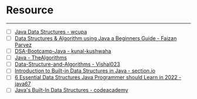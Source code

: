 # Resource
---
- [ ] [Java Data Structures - wcupa](https://www.cs.wcupa.edu/rkline/ds/data-structures.html)
- [ ] [Data Structures & Algorithm using Java a Beginners Guide - Faizan Parvez](https://www.mygreatlearning.com/blog/data-structures-using-java/)
- [ ] [DSA-Bootcamp-Java - kunal-kushwaha](https://github.com/kunal-kushwaha/DSA-Bootcamp-Java)
- [ ] [Java - TheAlgorithms](https://github.com/TheAlgorithms/Java)
- [ ] [Data-Structure-and-Algorithms - Vishal023](https://github.com/Vishal023/Data-Structure-and-Algorithms)
- [ ] [Introduction to Built-in Data Structures in Java - section.io](https://www.section.io/engineering-education/introduction-to-built-in-data-structures-in-java/)
- [ ] [6 Essential Data Structures Java Programmer should Learn in 2022 - java67](https://www.java67.com/2013/08/ata-structures-in-java-programming-array-linked-list-map-set-stack-queue.html)
- [ ] [Java's Built-In Data Structures - codeacademy](https://www.codecademy.com/learn/java-for-programmers/modules/java-for-programmers-built-in-data-structures)
